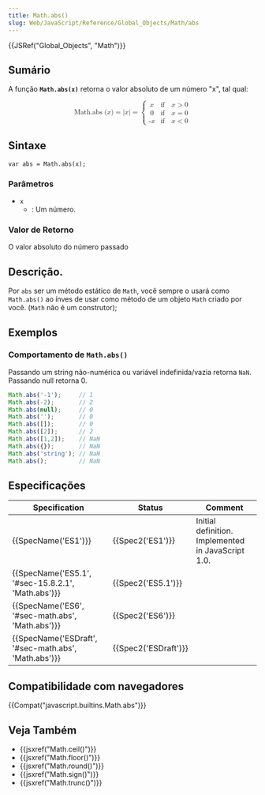 ```yaml
---
title: Math.abs()
slug: Web/JavaScript/Reference/Global_Objects/Math/abs
---
```

{{JSRef("Global_Objects", "Math")}}

## Sumário

A função **`Math.abs(x)`** retorna o valor absoluto de um número "x", tal qual:

<math display="block"><semantics><mrow><mstyle mathvariant="monospace"><mrow><mo lspace="0em" rspace="thinmathspace">Math.abs</mo><mo stretchy="false">(</mo><mi>x</mi><mo stretchy="false">)</mo></mrow></mstyle><mo>=</mo><mrow><mo stretchy="false">|</mo><mi>x</mi><mo stretchy="false">|</mo></mrow><mo>=</mo><mrow><mo>{</mo><mtable columnalign="left left"><mtr><mtd><mi>x</mi></mtd><mtd><mtext>if</mtext><mspace width="1em"></mspace><mi>x</mi><mo>></mo><mn>0</mn></mtd></mtr><mtr><mtd><mi>0</mi></mtd><mtd><mtext>if</mtext><mspace width="1em"></mspace><mi>x</mi><mo>=</mo><mn>0</mn></mtd></mtr><mtr><mtd><mo>-</mo><mi>x</mi></mtd><mtd><mtext>if</mtext><mspace width="1em"></mspace><mi>x</mi><mo>&#x3C;</mo><mn>0</mn></mtd></mtr></mtable></mrow></mrow><annotation encoding="TeX">{\mathtt{\operatorname{Math.abs}(x)}} = {|x|} = \begin{cases} x &#x26; \text{if} \quad x \geq 0 \\ -x &#x26; \text{if} \quad x &#x3C; 0 \end{cases}</annotation></semantics></math>

## Sintaxe

```
var abs = Math.abs(x);
```

### Parâmetros

- `x`
  - : Um número.

### Valor de Retorno

O valor absoluto do número passado

## Descrição.

Por `abs` ser um método estático de `Math`, você sempre o usará como `Math.abs()` ao ínves de usar como método de um objeto `Math` criado por você. (`Math` não é um construtor);

## Exemplos

### Comportamento de `Math.abs()`

Passando um string não-numérica ou variável indefinida/vazia retorna `NaN`. Passando null retorna 0.

```js
Math.abs('-1');     // 1
Math.abs(-2);       // 2
Math.abs(null);     // 0
Math.abs('');       // 0
Math.abs([]);       // 0
Math.abs([2]);      // 2
Math.abs([1,2]);    // NaN
Math.abs({});       // NaN
Math.abs('string'); // NaN
Math.abs();         // NaN
```

## Especificações

| Specification                                                        | Status                       | Comment                                            |
| -------------------------------------------------------------------- | ---------------------------- | -------------------------------------------------- |
| {{SpecName('ES1')}}                                             | {{Spec2('ES1')}}         | Initial definition. Implemented in JavaScript 1.0. |
| {{SpecName('ES5.1', '#sec-15.8.2.1', 'Math.abs')}} | {{Spec2('ES5.1')}}     |                                                    |
| {{SpecName('ES6', '#sec-math.abs', 'Math.abs')}}     | {{Spec2('ES6')}}         |                                                    |
| {{SpecName('ESDraft', '#sec-math.abs', 'Math.abs')}} | {{Spec2('ESDraft')}} |                                                    |

## Compatibilidade com navegadores

{{Compat("javascript.builtins.Math.abs")}}

## Veja Também

- {{jsxref("Math.ceil()")}}
- {{jsxref("Math.floor()")}}
- {{jsxref("Math.round()")}}
- {{jsxref("Math.sign()")}}
- {{jsxref("Math.trunc()")}}
